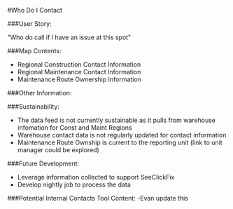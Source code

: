 #Who Do I Contact

###User Story:  

"Who do call if I have an issue at this spot"

 ###Map Contents: 
	
- Regional Construction Contact Information
- Regional Maintenance Contact Information
- Maintenance Route Ownership Information

###Other Information:

###Sustainability:
	
- The data feed is not currently sustainable as it pulls from warehouse infomation for Const and Maint Regions
- Warehouse contact data is not regularly updated for contact information
- Maintenance Route Ownship is current to the reporting unit (link to unit manager could be explored)

###Future Development:
- Leverage information collected to support SeeClickFix
- Develop nightly job to process the data

###Potential Internal Contacts Tool Content:
-Evan update this
